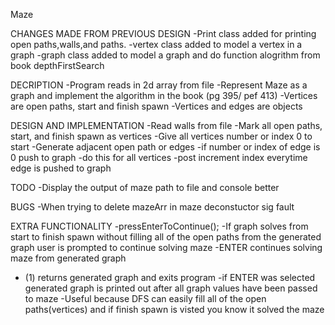 Maze

CHANGES MADE FROM PREVIOUS DESIGN
 -Print class added for printing open paths,walls,and paths.
 -vertex class added to model a vertex in a graph
 -graph class added to model a graph and do function alogrithm from book depthFirstSearch

DECRIPTION
-Program reads in 2d array from file
-Represent Maze as a graph and implement the algorithm in the book (pg 395/ pef 413) 
-Vertices are open paths, start and finish spawn
-Vertices and edges are objects 

DESIGN AND IMPLEMENTATION
-Read walls from file
-Mark all open paths, start, and finish spawn as vertices
-Give all vertices number or index 0 to start
-Generate adjacent open path or edges 
-if number or index of edge is 0 push to graph
-do this for all vertices
-post increment index everytime edge is pushed to graph 

TODO
-Display the output of maze path to file and console better

BUGS 
-When trying to delete mazeArr in maze deconstuctor sig fault

EXTRA FUNCTIONALITY 
-pressEnterToContinue();
-If graph solves from start to finish spawn without filling all of the open paths from the generated graph user is prompted to continue solving maze 
-ENTER continues solving maze from generated graph 
- (1) returns generated graph and exits program
-if ENTER was selected generated graph is printed out after all graph values have been passed to maze 
-Useful because DFS can easily fill all of the open paths(vertices) and if finish spawn is visted you know it solved the maze   


